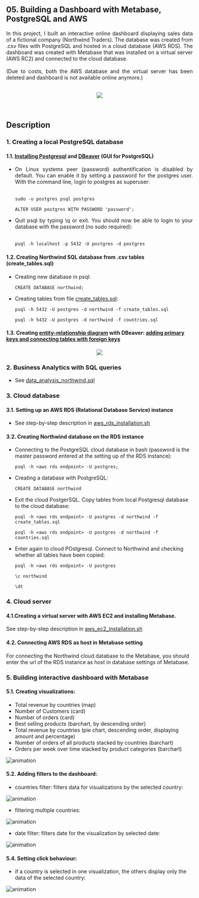 ## 05. Building a Dashboard with Metabase, PostgreSQL and AWS 

<div align="justify">In this project, I built an interactive online dashboard displaying sales data of a fictional company (Northwind Traders). The database was created from .csv files with PostgreSQL and hosted in a cloud database (AWS RDS). The dashboard was created with Metabase that was installed on a virtual server (AWS RC2) and connected to the cloud database.</div><br>

<div align="justify">(Due to costs, both the AWS database and the virtual server has been deleted and dashboard is not available online anymore.)</div><br>

<p align="center">
  <img src="https://github.com/orosz-attila/Spiced-Academy-Data-Science-Projects/blob/c72cf4d72887b833f41c583211852dcdf4092abc/05_dashboard/image/northwind_traders_dashboard.png"/>
</p>

<br>

## Description

### 1. Creating a local PostgreSQL database 

#### 1.1. [Installing Postgresql](https://www.postgresql.org/download/) and [DBeaver](https://dbeaver.io/download/) (GUI for PostgreSQL)

- <div align="justify">On Linux systems peer (password) authentification is disabled by default. You can enable it by setting a password for the postgres user. With the command line, login to postgres as superuser:</div><br>  

      sudo -u postgres psql postgres

      ALTER USER postgres WITH PASSWORD 'password';

- <div align="justify">Quit psql by typing \q or exit. You should now be able to login to your database with the password (no sudo required):</div><br>  

      psql -h localhost -p 5432 -U postgres -d postgres  

#### 1.2. Creating Northwind SQL database from .csv tables (create_tables.sql)

- Creating new database in psql: 

      CREATE DATABASE northwind; 

- Creating tables from file [create_tables.sql](https://github.com/orosz-attila/Spiced-Academy-Data-Science-Projects/blob/master/05_dashboard/create_tables.sql): 

      psql -h 5432 -U postgres -d northwind -f create_tables.sql

      psql -h 5432 -U postgres -d northwind -f countries.sql 

#### 1.3. Creating [entity-relationship diagram](https://github.com/orosz-attila/Spiced-Academy-Data-Science-Projects/blob/master/05_dashboard/image/er_diagram_northwind.png) with DBeaver: [adding primary keys and connecting tables with foreign keys](https://dbeaver.com/docs/wiki/New-Table-creation/)  


<p align="center">
  <img src="https://github.com/orosz-attila/Spiced-Academy-Data-Science-Projects/blob/master/05_dashboard/image/er_diagram_northwind.png"/>
</p>

### 2. Business Analytics with SQL queries 

- See [data_analysis_northwind.sql](https://github.com/orosz-attila/Spiced-Academy-Data-Science-Projects/blob/master/05_dashboard/data_analysis_northwind.sql)


### 3. Cloud database

#### 3.1. Setting up an AWS RDS (Relational Database Service) instance

- See step-by-step description in [aws_rds_installation.sh]() 

#### 3.2. Creating Northwind database on the RDS instance

- Connecting to the PostgreSQL cloud database in bash (password is the master password entered at the setting up of the RDS instance):

      psql -h <aws rds endpoint> -U postgres; 

- Creating a database with PostgreSQL: 

      CREATE DATABASE northwind

- Exit the cloud PostgerSQL. Copy tables from local Postgresql database to the cloud database: 

      psql -h <aws rds endpoint> -U postgres -d northwind -f create_tables.sql

      psql -h <aws rds endpoint> -U postgres -d northwind -f countries.sql 

- Enter again to cloud POstgresql. Connect to Northwind and checking whether all tables have been copied: 

      psql -h <aws rds endpoint> -U postgres
    
      \c northwind

      \dt

### 4. Cloud server

  #### 4.1.Creating a virtual server with AWS EC2 and installing Metabase. 

See step-by-step description in [aws_ec2_installation.sh](https://github.com/orosz-attila/Spiced-Academy-Data-Science-Projects/blob/master/05_dashboard/aws_ec2_installation.sh) 

  #### 4.2. Connecting AWS RDS as host in Metabase setting

For connecting the Northwind cloud database to the Metabase, you should enter the url of the RDS instance as host in database settings of Metabase.  

### 5. Building interactive dashboard with Metabase  

#### 5.1. Creating visualizations: 

- Total revenue by countries (map)
- Number of Customers (card)
- Number of orders (card)
- Best selling products (barchart, by descending order)
- Total revenue by countries (pie chart, descending order, displaying amount and percentage)
- Number of orders of all products stacked by countries (barchart)
- Orders per week over time stacked by product categories (barchart) 

![animation](https://raw.githubusercontent.com/orosz-attila/Spiced-Academy-Data-Science-Projects/master/05_dashboard/image/dashboard_vizs.gif) 

#### 5.2. Adding filters to the dashboard: 

- countries filter: filters data for visualizations by the selected country:

![animation](https://raw.githubusercontent.com/orosz-attila/Spiced-Academy-Data-Science-Projects/master/05_dashboard/image/filtering_country.gif) 

- filtering multiple countries:

![animation](https://raw.githubusercontent.com/orosz-attila/Spiced-Academy-Data-Science-Projects/master/05_dashboard/image/filtering_multiple_countries.gif)

- date filter: filters date for the visualization by selected date:  

![animation](https://raw.githubusercontent.com/orosz-attila/Spiced-Academy-Data-Science-Projects/master/05_dashboard/image/filtering_date.gif)


#### 5.4. Setting click behaviour:

- if a country is selected in one visualization, the others display only the data of the selected country:  

![animation](https://raw.githubusercontent.com/orosz-attila/Spiced-Academy-Data-Science-Projects/master/05_dashboard/image/click_behaviour.gif) 
